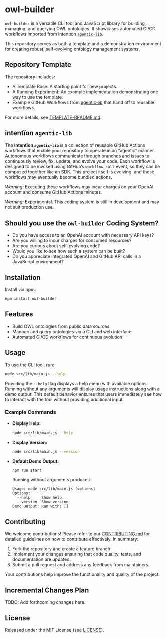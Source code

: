 # owl-builder

`owl-builder` is a versatile CLI tool and JavaScript library for building, managing, and querying OWL ontologies. It showcases automated CI/CD workflows imported from intentïon [`agentic‑lib`](https://github.com/xn-intenton-z2a/agentic-lib).

This repository serves as both a template and a demonstration environment for creating robust, self-evolving ontology management systems.

## Repository Template

The repository includes:
* A Template Base: A starting point for new projects.
* A Running Experiment: An example implementation demonstrating one way to use the template.
* Example GitHub Workflows from [agentic‑lib](https://github.com/xn-intenton-z2a/agentic-lib) that hand off to reusable workflows.

For more details, see [TEMPLATE-README.md](./TEMPLATE-README.md).

## intentïon `agentic-lib`

The **intentïon `agentic-lib`** is a collection of reusable GitHub Actions workflows that enable your repository to operate in an “agentic” manner. Autonomous workflows communicate through branches and issues to continuously review, fix, update, and evolve your code. Each workflow is designed to be invoked using GitHub’s `workflow_call` event, so they can be composed together like an SDK. This project itself is evolving, and these workflows may eventually become bundled actions.

*Warning:* Executing these workflows may incur charges on your OpenAI account and consume GitHub Actions minutes.

*Warning:* Experimental. This coding system is still in development and may not suit production use.

## Should you use the `owl-builder` Coding System?

* Do you have access to an OpenAI account with necessary API keys?
* Are you willing to incur charges for consumed resources?
* Are you curious about self-evolving code?
* Would you like to see how such a system can be built?
* Do you appreciate integrated OpenAI and GitHub API calls in a JavaScript environment?

## Installation

Install via npm:

```bash
npm install owl-builder
```

## Features

- Build OWL ontologies from public data sources
- Manage and query ontologies via a CLI and web interface
- Automated CI/CD workflows for continuous evolution

## Usage

To use the CLI tool, run:

```bash
node src/lib/main.js --help
```

Providing the `--help` flag displays a help menu with available options. Running without any arguments will display usage instructions along with a demo output. This default behavior ensures that users immediately see how to interact with the tool without providing additional input.

### Example Commands

- **Display Help:**
  ```bash
  node src/lib/main.js --help
  ```

- **Display Version:**
  ```bash
  node src/lib/main.js --version
  ```

- **Default Demo Output:**
  ```bash
  npm run start
  ```

  Running without arguments produces:
  ```
  Usage: node src/lib/main.js [options]
  Options:
    --help     Show help
    --version  Show version
  Demo Output: Run with: []
  ```

## Contributing

We welcome contributions! Please refer to our [CONTRIBUTING.md](./CONTRIBUTING.md) for detailed guidelines on how to contribute effectively. In summary:

1. Fork the repository and create a feature branch.
2. Implement your changes ensuring that code quality, tests, and documentation are updated.
3. Submit a pull request and address any feedback from maintainers.

Your contributions help improve the functionality and quality of the project.

## Incremental Changes Plan

TODO: Add forthcoming changes here.

## License

Released under the MIT License (see [LICENSE](./LICENSE)).
